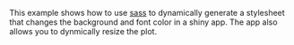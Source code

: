 This example shows how to use [sass](https://github.com/rstudio/sass) to dynamically generate a stylesheet that changes the background and font color in a shiny app. The app also allows you to dynmically resize the plot.
